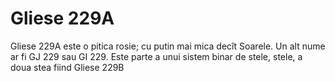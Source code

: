 # Gliese 229A

Gliese 229A este o pitica rosie; cu putin mai mica decît Soarele. Un alt nume ar
fi GJ 229 sau GI 229. Este parte a unui sistem binar de stele, stele, a doua
stea fiind Gliese 229B
